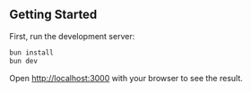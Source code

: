 ## Getting Started

First, run the development server:

```bash
bun install
bun dev
```

Open [http://localhost:3000](http://localhost:3000) with your browser to see the result.
